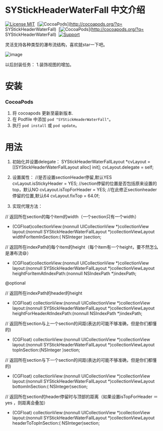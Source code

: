 SYStickHeaderWaterFall 中文介绍
==============
[![License MIT](https://img.shields.io/badge/license-MIT-green.svg?style=flat)](https://raw.githubusercontent.com/zhangsuya/SYStickHeaderWaterFall/master/LICENSE)&nbsp;
[![CocoaPods](http://img.shields.io/cocoapods/v/SYStickHeaderWaterFall.svg?style=flat)](http://cocoapods.org/?q= SYStickHeaderWaterFall)&nbsp;
[![CocoaPods](http://img.shields.io/cocoapods/p/SYStickHeaderWaterFall.svg?style=flat)](http://cocoapods.org/?q= SYStickHeaderWaterFall)&nbsp;
[![Support](https://img.shields.io/badge/support-iOS%208%2B%20-blue.svg?style=flat)](https://www.apple.com/nl/ios/)&nbsp;


灵活支持各种类型的瀑布流结构，喜欢就star一下吧。

![image](https://github.com/zhangsuya/SYStickHeaderWaterFall/blob/master/SYStickHeaderWaterFall/4.gif)

以后封装任务：
1.装饰视图的增加。

安装
==============

### CocoaPods

1. 将 cocoapods 更新至最新版本.
2. 在 Podfile 中添加 `pod "SYStickHeaderWaterFall"`。
3. 执行 `pod install` 或 `pod update`。

用法
==============
1. 初始化并设置delegate：
SYStickHeaderWaterFallLayout *cvLayout = [[SYStickHeaderWaterFallLayout alloc] init];
cvLayout.delegate = self;


2. 设置属性：
 //是否设置sectionHeader停留,默认YES
    cvLayout.isStickyHeader = YES;
//section停留的位置是否包括原来设置的top，默认NO
    cvLayout.isTopForHeader = YES;
//在此修正sectionheader停留的位置,默认64
  cvLayout.fixTop = 64.0f;
3. 实现代理方法：

// 返回所在section的每个item的width（一个section只有一个width）

- (CGFloat)collectionView:(nonnull UICollectionView *)collectionView
                   layout:(nonnull SYStickHeaderWaterFallLayout *)collectionViewLayout
   widthForItemInSection:( NSInteger )section;

// 返回所在indexPath的每个item的height（每个item有一个height，要不然怎么是瀑布流😄）

- (CGFloat)collectionView:(nonnull UICollectionView *)collectionView
                   layout:(nonnull SYStickHeaderWaterFallLayout *)collectionViewLayout
 heightForItemAtIndexPath:(nonnull NSIndexPath *)indexPath;

@optional

// 返回所在indexPath的header的height

- (CGFloat) collectionView:(nonnull UICollectionView *)collectionView
                    layout:(nonnull SYStickHeaderWaterFallLayout *)collectionViewLayout
heightForHeaderAtIndexPath:(nonnull NSIndexPath *)indexPath;

//  返回所在section与上一个section的间距(表达的可能不够准确，但是你们都懂的)

- (CGFloat) collectionView:(nonnull UICollectionView *)collectionView
                    layout:(nonnull SYStickHeaderWaterFallLayout *)collectionViewLayout
topInSection:(NSInteger )section;

//  返回所在section与下一个section的间距(表达的可能不够准确，但是你们都懂的)

- (CGFloat) collectionView:(nonnull UICollectionView *)collectionView
                    layout:(nonnull SYStickHeaderWaterFallLayout *)collectionViewLayout
            bottomInSection:( NSInteger)section;

// 返回所在section的header停留时与顶部的距离（如果设置isTopForHeader ＝ yes ，则距离会叠加）

- (CGFloat) collectionView:(nonnull UICollectionView *)collectionView
                    layout:(nonnull SYStickHeaderWaterFallLayout *)collectionViewLayout
           headerToTopInSection:( NSInteger)section;
